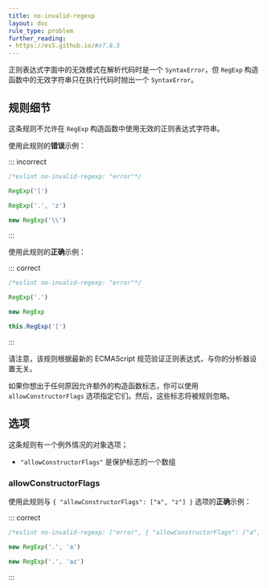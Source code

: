 ```yaml
---
title: no-invalid-regexp
layout: doc
rule_type: problem
further_reading:
- https://es5.github.io/#x7.8.5
---
```


正则表达式字面中的无效模式在解析代码时是一个 `SyntaxError`，但 `RegExp` 构造函数中的无效字符串只在执行代码时抛出一个 `SyntaxError`。

## 规则细节

这条规则不允许在 `RegExp` 构造函数中使用无效的正则表达式字符串。

使用此规则的**错误**示例：

::: incorrect

```js
/*eslint no-invalid-regexp: "error"*/

RegExp('[')

RegExp('.', 'z')

new RegExp('\\')
```

:::

使用此规则的**正确**示例：

::: correct

```js
/*eslint no-invalid-regexp: "error"*/

RegExp('.')

new RegExp

this.RegExp('[')
```

:::

请注意，该规则根据最新的 ECMAScript 规范验证正则表达式，与你的分析器设置无关。

如果你想出于任何原因允许额外的构造函数标志，你可以使用 `allowConstructorFlags` 选项指定它们。然后，这些标志将被规则忽略。

## 选项

这条规则有一个例外情况的对象选项；

* `"allowConstructorFlags"` 是保护标志的一个数组

### allowConstructorFlags

使用此规则与 `{ "allowConstructorFlags": ["a", "z"] }` 选项的**正确**示例：

::: correct

```js
/*eslint no-invalid-regexp: ["error", { "allowConstructorFlags": ["a", "z"] }]*/

new RegExp('.', 'a')

new RegExp('.', 'az')
```

:::
